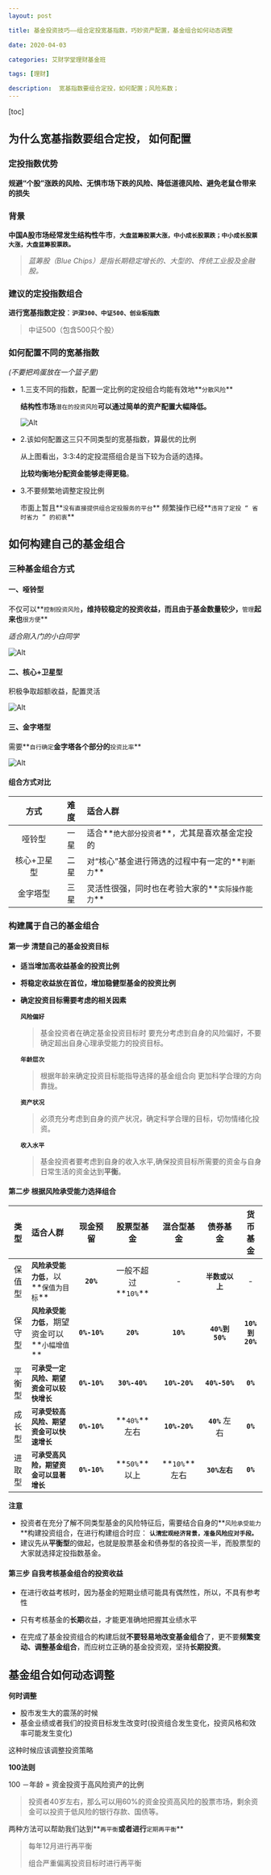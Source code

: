 ```yaml
---
layout: post

title: 基金投资技巧——组合定投宽基指数，巧妙资产配置，基金组合如何动态调整

date: 2020-04-03

categories: 艾财学堂理财基金班

tags: [理财]

description:  宽基指数要组合定投，如何配置；风险系数；
---
```


[toc]

## 为什么宽基指数要组合定投， 如何配置

###  定投指数优势

**规避“个股”涨跌的风险、无惧市场下跌的风险、降低道德风险、避免老鼠仓带来的损失**

### 背景

**中国A股市场经常发生结构性牛市**，**`大盘蓝筹股票大涨，中小成长股票跌；中小成长股票大涨，大盘蓝筹股票跌。`**

> *蓝筹股（Blue Chips）是指长期稳定增长的、大型的、传统工业股及金融股。*

### 建议的定投指数组合

**进行宽基指数定投**：**`沪深300、中证500、创业板指数`**

> 中证500（包含500只个股）

### 如何配置不同的宽基指数

*(不要把鸡蛋放在一个篮子里)*

- 1.三支不同的指数，配置一定比例的定投组合均能有效地**`分散风险`** 

  **结构性市场**`潜在的投资风险`**可以通过简单的资产配置大幅降低。**

  ![Alt](https://user-images.githubusercontent.com/35519242/78320469-22f43880-759c-11ea-9959-ed1552bf145b.png)

- 2.该如何配置这三只不同类型的宽基指数，算最优的比例

  从上图看出，3∶3∶4的定投混搭组合是当下较为合适的选择。

  **比较均衡地分配资金能够走得更稳**。

- 3.不要频繁地调整定投比例

  市面上暂且**`没有直接提供组合定投服务的平台`**
  频繁操作已经**`违背了定投 “ 省时省力 ” 的初衷`**

## 如何构建自己的基金组合

### 三种基金组合方式

#### 一、哑铃型

不仅可以**`控制投资风险`**，维持较稳定的投资收益，而且由于基金数量较少，**`管理`**起来也**`很方便`**

*适合刚入门的小白同学*

![Alt](https://user-images.githubusercontent.com/35519242/78321126-b9752980-759d-11ea-9aaf-f7b2e5fadc1a.png)

#### 二、核心+卫星型

积极争取超额收益，配置灵活

![Alt](https://user-images.githubusercontent.com/35519242/78321331-3ef8d980-759e-11ea-80c1-9ed3e6e18f7f.png)

#### 三、金字塔型

需要**`自行确定`**金字塔各个部分的**`投资比率`**

![Alt](https://user-images.githubusercontent.com/35519242/78321440-841d0b80-759e-11ea-81e1-87b70871a993.png)

#### 组合方式对比

|    方式     | 难度 | 适合人群                                         |
| :---------: | :--: | :----------------------------------------------- |
|   哑铃型    | 一星 | 适合**`绝大部分投资者`**，尤其是喜欢基金定投的   |
| 核心+卫星型 | 二星 | 对“核心”基金进行筛选的过程中有一定的**`判断力`** |
|  金字塔型   | 三星 | 灵活性很强，同时也在考验大家的**`实际操作能力`** |

### 构建属于自己的基金组合

#### 第一步 清楚自己的基金投资目标

- **适当增加高收益基金的投资比例**

- **将稳定收益放在首位，增加稳健型基金的投资比例**

- **确定投资目标需要考虑的相关因素**

  **`风险偏好`**

  > 基金投资者在确定基金投资目标时 要充分考虑到自身的风险偏好，不要确定超出自身心理承受能力的投资目标。

  **`年龄层次`**

  > 根据年龄来确定投资目标能指导选择的基金组合向 更加科学合理的方向靠拢。

  **`资产状况`**

  > 必须充分考虑到自身的资产状况，确定科学合理的目标，切勿情绪化投资。

  **`收入水平`**

  > 基金投资者要考虑到自身的收入水平,确保投资目标所需要的资金与自身日常生活的资金达到**平衡**。

#### 第二步 根据风险承受能力选择组合

|  类型  | 适合人群                                         |   现金预留   |     股票型基金      |  混合型基金   |     债券基金     |    货币基金    |
| :----: | :----------------------------------------------- | :----------: | :-----------------: | :-----------: | :--------------: | :------------: |
| 保值型 | **`风险承受能力低`**，以**`保值为目标`**         |  **`20%`**   | 一般不超过**`10%`** |       -       | **`半数或以上`** |       -        |
| 保守型 | **`风险承受能力低`**，期望资金可以**`小幅增值`** | **`0%-10%`** |      **`20%`**      |   **`10%`**   |  **`40%到50%`**  | **`10%到20%`** |
| 平衡型 | **`可承受一定风险、期望资金可以较快增长`**       | **`0%-10%`** |    **`30%-40%`**    | **`10%-20%`** |  **`40%-50%`**   |    **`0%`**    |
| 成长型 | **`可承受较高风险、期望资金可以快速增长`**       | **`0%-10%`** |    **`40%`**左右    | **`10%-20%`** |  **`40%`** 左右  |    **`0%`**    |
| 进取型 | **`可承受高风险，期望资金可以显著增长`**         | **`0%-10%`** |    **`50%`**以上    | **`10%`**左右 |  **`30%左右`**   |    **`0%`**    |

**注意**

- 投资者在充分了解不同类型基金的风险特征后，需要结合自身的**`风险承受能力`**构建投资组合，在进行构建组合时应： **`认清宏观经济背景，准备风险应对手段。`**
- 建议先从**平衡型**的做起，也就是股票基金和债券型的各投资一半，而股票型的大家就选择定投指数基金。

#### 第三步 自我考核基金组合的投资收益

- 在进行收益考核时，因为基金的短期业绩可能具有偶然性，所以，不具有参考性

- 只有考核基金的**长期**收益，才能更准确地把握其业绩水平
- 在完成了基金投资组合的构建后就**不要轻易地改变基金组合**了，更不要**频繁变动、调整基金组合**，而应树立正确的基金投资观，坚持**长期投资**。

## 基金组合如何动态调整

**何时调整**

- 股市发生大的震荡的时候
- 基金业绩或者我们的投资目标发生改变时(投资组合发生变化，投资风格和效率可能发生变化)

这种时候应该调整投资策略

**100法则**

100 －年龄 = 资金投资于高风险资产的比例

>投资者40岁左右，那么可以用60%的资金投资高风险的股票市场，剩余资金可以投资于低风险的银行存款、国债等。

两种方法可以帮助我们达到**`再平衡`**或者进行**`定期再平衡`**

>每年12月进行再平衡
>
>组合严重偏离投资目标时进行再平衡